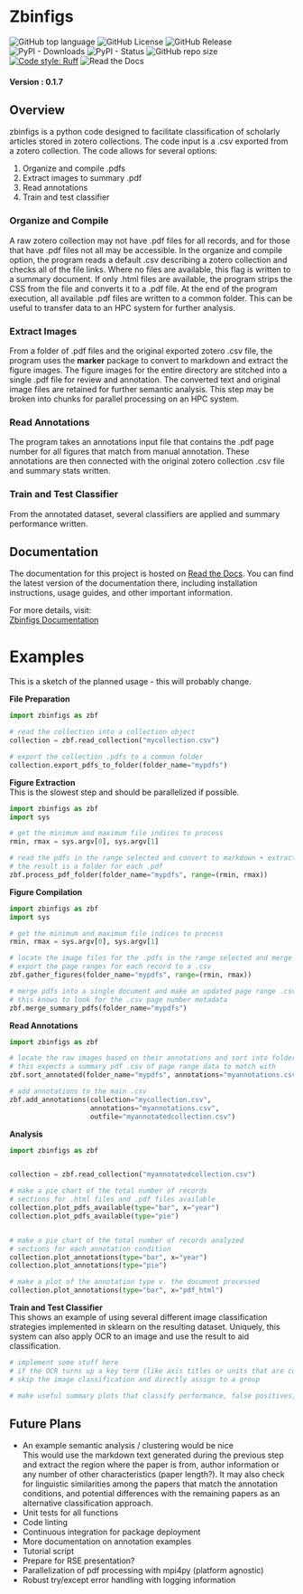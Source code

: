 # Zbinfigs
![GitHub top language](https://img.shields.io/github/languages/top/spackman/zbinfigs) 
![GitHub License](https://img.shields.io/github/license/spackman/zbinfigs) 
![GitHub Release](https://img.shields.io/github/v/release/spackman/zbinfigs) 
![PyPI - Downloads](https://img.shields.io/pypi/dm/zbinfigs) 
![PyPI - Status](https://img.shields.io/pypi/status/zbinfigs) 
![GitHub repo size](https://img.shields.io/github/repo-size/spackman/zbinfigs)  
[![Code style: Ruff](https://img.shields.io/endpoint?url=https://raw.githubusercontent.com/astral-sh/ruff/main/assets/badge/format.json)](https://github.com/astral-sh/ruff) 
![Read the Docs](https://img.shields.io/readthedocs/zbinfigs)



#### Version : 0.1.7  

## Overview
zbinfigs is a python code designed to facilitate classification of scholarly articles stored in zotero collections. 
The code input is a .csv exported from a zotero collection. The code allows for several options:  
  1. Organize and compile .pdfs
  2. Extract images to summary .pdf
  3. Read annotations
  4. Train and test classifier

### Organize and Compile
A raw zotero collection may not have .pdf files for all records, and for those that have .pdf files not all may be accessible. 
In the organize and compile option, the program reads a default .csv describing a zotero collection and checks all of the file links.
Where no files are available, this flag is written to a summary document. If only .html files are available, the program strips the CSS 
from the file and converts it to a .pdf file. At the end of the program execution, all available .pdf files are written to a common folder. 
This can be useful to transfer data to an HPC system for further analysis.  

### Extract Images 
From a folder of .pdf files and the original exported zotero .csv file, the program uses the **marker** package to convert to markdown and 
extract the figure images. The figure images for the entire directory are stitched into a single .pdf file for review and annotation. 
The converted text and original image files are retained for further semantic analysis. This step may be broken into chunks for parallel processing 
on an HPC system.

### Read Annotations 
The program takes an annotations input file that contains the .pdf page number for all figures that match from manual annotation. 
These annotations are then connected with the original zotero collection .csv file and summary stats written.  

### Train and Test Classifier  
From the annotated dataset, several classifiers are applied and summary performance written.  
  

## Documentation

The documentation for this project is hosted on [Read the Docs](https://zbinfigs.readthedocs.io/en/latest/). You can find the latest version of the documentation there, including installation instructions, usage guides, and other important information.

For more details, visit:  
[Zbinfigs Documentation](https://zbinfigs.readthedocs.io/en/latest/)


# Examples  
This is a sketch of the planned usage - this will probably change.  
  
**File Preparation**
```python
import zbinfigs as zbf

# read the collection into a collection object
collection = zbf.read_collection("mycollection.csv")

# export the collection .pdfs to a common folder
collection.export_pdfs_to_folder(folder_name="mypdfs")

```
**Figure Extraction**  
This is the slowest step and should be parallelized if possible.
```python
import zbinfigs as zbf
import sys

# get the minimum and maximum file indices to process
rmin, rmax = sys.argv[0], sys.argv[1]

# read the pdfs in the range selected and convert to markdown + extract images
# the result is a folder for each .pdf
zbf.process_pdf_folder(folder_name="mypdfs", range=(rmin, rmax))
```

**Figure Compilation**
```python
import zbinfigs as zbf
import sys

# get the minimum and maximum file indices to process
rmin, rmax = sys.argv[0], sys.argv[1]

# locate the image files for the .pdfs in the range selected and merge into a single .pdf
# export the page ranges for each record to a .csv
zbf.gather_figures(folder_name="mypdfs", range=(rmin, rmax))

# merge pdfs into a single document and make an updated page range .csv file
# this knows to look for the .csv page number metadata
zbf.merge_summary_pdfs(folder_name="mypdfs")
```

**Read Annotations**
```python
import zbinfigs as zbf

# locate the raw images based on their annotations and sort into folders accordingly
# this expects a summary pdf .csv of page range data to match with
zbf.sort_annotated(folder_name="mypdfs", annotations="myannotations.csv")

# add annotations to the main .csv
zbf.add_annotations(collection="mycollection.csv", 
                    annotations="myannotations.csv", 
                    outfile="myannotatedcollection.csv")
```

**Analysis**
```python
import zbinfigs as zbf


collection = zbf.read_collection("myannotatedcollection.csv")

# make a pie chart of the total number of records
# sections for .html files and .pdf files available
collection.plot_pdfs_available(type="bar", x="year")
collection.plot_pdfs_available(type="pie")


# make a pie chart of the total number of records analyzed
# sections for each annotation condition
collection.plot_annotations(type="bar", x="year")
collection.plot_annotations(type="pie")

# make a plot of the annotation type v. the document processed
collection.plot_annotations(type="bar", x="pdf_html")
```  
  
**Train and Test Classifier**  
This shows an example of using several different image classification strategies implemented in sklearn on the resulting dataset. Uniquely, this system can also apply OCR to an image and use the result to aid classification.  
  

```python
# implement some stuff here
# if the OCR turns up a key term (like axis titles or units that are conserved by figure type)  
# skip the image classification and directly assign to a group

# make useful summary plots that classify performance, false positives, etc.  
```
  
## Future Plans  
 - An example semantic analysis / clustering would be nice  
    This would use the markdown text generated during the previous step and extract the region where the paper is from, author information or any number of other characteristics (paper length?). It may also check for linguistic similarities among the papers that match the annotation conditions, and potential differences with the remaining papers as an alternative classification approach.  
  - Unit tests for all functions
  - Code linting
  - Continuous integration for package deployment
  - More documentation on annotation examples
  - Tutorial script  
  - Prepare for RSE presentation?  
  - Parallelization of pdf processing with mpi4py (platform agnostic)
  - Robust try/except error handling with logging information
  